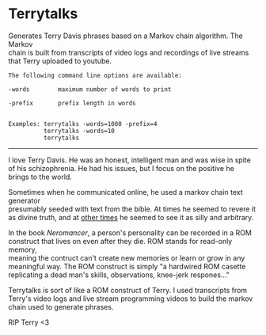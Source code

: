 # Terrytalks

Generates Terry Davis phrases based on a Markov chain algorithm. The Markov  
chain is built from transcripts of video logs and recordings of live streams  
that Terry uploaded to youtube.  

```
The following command line options are available:  

-words        maximum number of words to print  

-prefix       prefix length in words  

  
Examples: terrytalks -words=1000 -prefix=4
          terrytalks -words=10
          terrytalks
```

---
I love Terry Davis. He was an honest, intelligent man and was wise in spite  
of his schizophrenia. He had his issues, but I focus on the positive he  
brings to the world.  

Sometimes when he communicated online, he used a markov chain text generator  
presumably seeded with text from the bible. At times he seemed to revere it  
as divine truth, and at [other times](https://www.metafilter.com/119424/An-Operating-System-for-Songs-from-God#4538454) he seemed to see it as silly and arbitrary.  

In the book *Neromancer*, a person's personality can be recorded in a ROM     
construct that lives on even after they die. ROM stands for read-only memory,     
meaning the contruct can't create new memories or learn or grow in any   
meaningful way. The ROM construct is simply "a hardwired ROM casette     
replicating a dead man's skills, observations, knee-jerk respones..."    

Terrytalks is sort of like a ROM construct of Terry. I used transcripts from  
Terry's video logs and live stream programming videos to build the markov  
chain used to generate phrases. 

RIP Terry <3